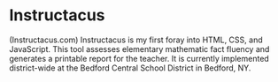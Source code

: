 # Instructacus
(Instructacus.com) Instructacus is my first foray into HTML, CSS, and JavaScript. 
This tool assesses elementary mathematic fact fluency and generates a printable report for the teacher. 
It is currently implemented district-wide at the Bedford Central School District in Bedford, NY.

